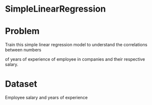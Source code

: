 # SimpleLinearRegression

# Problem

Train this simple linear regression model to understand the correlations between numbers

of years of experience of employee in companies and their respective salary.

# Dataset
Employee salary and years of experience
